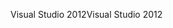 <span data-ttu-id="eae46-101">Visual Studio 2012</span><span class="sxs-lookup"><span data-stu-id="eae46-101">Visual Studio 2012</span></span>